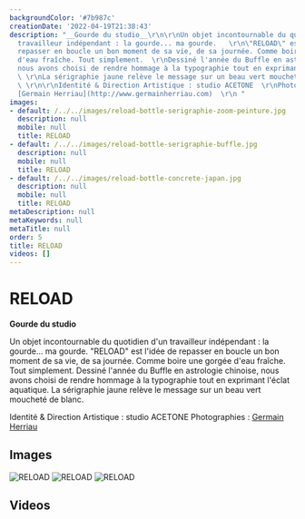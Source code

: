 ```yaml
---
backgroundColor: '#7b987c'
creationDate: '2022-04-19T21:38:43'
description: "__Gourde du studio__\r\n\r\nUn objet incontournable du quotidien d'un
  travailleur indépendant : la gourde... ma gourde.   \r\n\"RELOAD\" est l'idée de
  repasser en boucle un bon moment de sa vie, de sa journée. Comme boire une gorgée
  d'eau fraîche. Tout simplement.  \r\nDessiné l'année du Buffle en astrologie chinoise,
  nous avons choisi de rendre hommage à la typographie tout en exprimant l'éclat aquatique.
  \ \r\nLa sérigraphie jaune relève le message sur un beau vert moucheté de blanc.
  \ \r\n\r\nIdentité & Direction Artistique : studio ACETONE  \r\nPhotographies :
  [Germain Herriau](http://www.germainherriau.com)  \r\n "
images:
- default: /../../images/reload-bottle-serigraphie-zoom-peinture.jpg
  description: null
  mobile: null
  title: RELOAD
- default: /../../images/reload-bottle-serigraphie-buffle.jpg
  description: null
  mobile: null
  title: RELOAD
- default: /../../images/reload-bottle-concrete-japan.jpg
  description: null
  mobile: null
  title: RELOAD
metaDescription: null
metaKeywords: null
metaTitle: null
order: 5
title: RELOAD
videos: []
---
```


# RELOAD

__Gourde du studio__

Un objet incontournable du quotidien d'un travailleur indépendant : la gourde... ma gourde.
"RELOAD" est l'idée de repasser en boucle un bon moment de sa vie, de sa journée. Comme boire une gorgée d'eau fraîche. Tout simplement.
Dessiné l'année du Buffle en astrologie chinoise, nous avons choisi de rendre hommage à la typographie tout en exprimant l'éclat aquatique.
La sérigraphie jaune relève le message sur un beau vert moucheté de blanc.

Identité & Direction Artistique : studio ACETONE
Photographies : [Germain Herriau](http://www.germainherriau.com)


## Images

![RELOAD](/../../images/reload-bottle-serigraphie-zoom-peinture.jpg)
![RELOAD](/../../images/reload-bottle-serigraphie-buffle.jpg)
![RELOAD](/../../images/reload-bottle-concrete-japan.jpg)

## Videos
